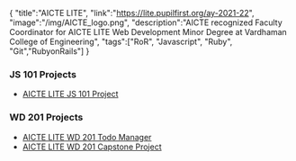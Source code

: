 {
"title":"AICTE LITE",
"link":"https://lite.pupilfirst.org/ay-2021-22",
"image":"/img/AICTE_logo.png",
"description":"AICTE recognized Faculty Coordinator for AICTE LITE Web Development Minor Degree at Vardhaman College of Engineering",
"tags":["RoR", "Javascript", "Ruby", "Git","RubyonRails"]
}

### JS 101 Projects
 
- [AICTE LITE JS 101 Project](https://py563.github.io/AICTE_Lite_PupilFirst_JS_Project/)


### WD 201 Projects

- [AICTE LITE WD 201 Todo Manager](https://wd-aicte-todo-manager.herokuapp.com/)
- [AICTE LITE WD 201 Capstone Project](https://cafe-blanca.herokuapp.com/signin/new)

